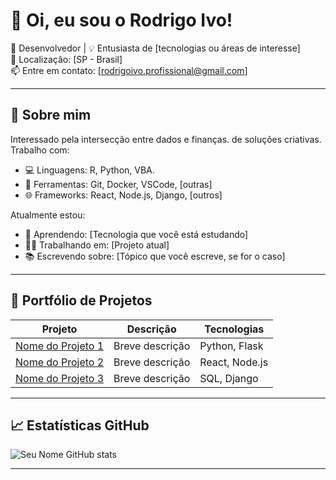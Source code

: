 # 👋 Oi, eu sou o Rodrigo Ivo!

🎯 Desenvolvedor | 💡 Entusiasta de [tecnologias ou áreas de interesse]  
📍 Localização: [SP - Brasil]  
📫 Entre em contato: [rodrigoivo.profissional@gmail.com]

---

## 🚀 Sobre mim

Interessado pela intersecção entre dados e finanças. de soluções criativas. Trabalho com:

- 💻 Linguagens: R, Python, VBA.
- 🔧 Ferramentas: Git, Docker, VSCode, [outras]
- 🌐 Frameworks: React, Node.js, Django, [outros]

Atualmente estou:

- 🧠 Aprendendo: [Tecnologia que você está estudando]
- 👨‍💻 Trabalhando em: [Projeto atual]
- 📚 Escrevendo sobre: [Tópico que você escreve, se for o caso]

---

## 🧰 Portfólio de Projetos

| Projeto | Descrição | Tecnologias |
|--------|-----------|-------------|
| [Nome do Projeto 1](link-do-repo) | Breve descrição | Python, Flask |
| [Nome do Projeto 2](link-do-repo) | Breve descrição | React, Node.js |
| [Nome do Projeto 3](link-do-repo) | Breve descrição | SQL, Django |

---

## 📈 Estatísticas GitHub

![Seu Nome GitHub stats](https://github-readme-stats.vercel.app/api?username=seu-usuario&show_icons=true&theme=default)

---
